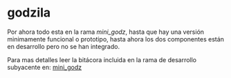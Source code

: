 # godzila

Por ahora todo esta en la rama _mini_godz_, hasta que hay una versión minimamente funcional o prototipo, hasta ahora los dos componentes están en desarrollo pero no se han integrado.

Para mas detalles leer la bitácora incluida en la rama de desarrollo subyacente en: [mini_godz](https://github.com/karlisle/godzila/tree/mini_godz)
